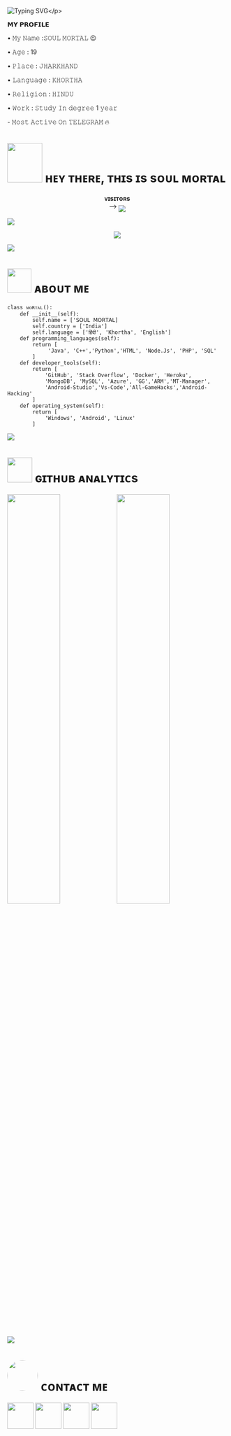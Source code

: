 ![Typing SVG](https://readme-typing-svg.herokuapp.com/?lines=𝗪𝗘𝗟𝗖𝗢𝗠𝗘+𝗧𝗢+𝗦𝗢𝗨𝗟+𝗠𝗢𝗥𝗧𝗔𝗟+𝗚𝗜𝗧𝗛𝗨𝗕!;𝗜+𝗔𝗺+𝗛𝗮𝗰𝗸𝗲𝗿+𝗢𝗳+𝗧𝗚!;𝗜+𝗔𝗺+𝗝𝘂𝘀𝘁+𝗧𝗲𝗹𝗲𝗴𝗿𝗮𝗺+𝗛𝗮𝗰𝗸+𝗠𝗮𝗸𝗲𝗿!)</p>
<p align="center">



<p align="left">
𝗠𝗬 𝗣𝗥𝗢𝗙𝗜𝗟𝗘
<p align="left">
• 𝙼𝚢 𝙽𝚊𝚖𝚎 :𝚂𝙾𝚄𝙻 𝙼𝙾𝚁𝚃𝙰𝙻 😉
<p align="left">
• 𝙰𝚐𝚎 : 19
<p align="left">
• 𝙿𝚕𝚊𝚌𝚎 : 𝙹𝙷𝙰𝚁𝙺𝙷𝙰𝙽𝙳
<p align="left">
• 𝙻𝚊𝚗𝚐𝚞𝚊𝚐𝚎 : 𝙺𝙷𝙾𝚁𝚃𝙷𝙰
<p align="left">
• 𝚁𝚎𝚕𝚒𝚐𝚒𝚘𝚗 : 𝙷𝙸𝙽𝙳𝚄
<p align="left">
• 𝚆𝚘𝚛𝚔 : 𝚂𝚝𝚞𝚍𝚢 𝙸𝚗 𝚍𝚎𝚐𝚛𝚎𝚎 1 𝚢𝚎𝚊𝚛
<p align="left">
- 𝙼𝚘𝚜𝚝 𝙰𝚌𝚝𝚒𝚟𝚎 𝙾𝚗 𝚃𝙴𝙻𝙴𝙶𝚁𝙰𝙼 🔥
<h1> <img src="https://envs.sh/nGd.jpg" height="90px" width="80px"> ʜᴇʏ ᴛʜᴇʀᴇ, ᴛʜɪs ɪs sᴏᴜʟ ᴍᴏʀᴛᴀʟ </h1>
<p align="center">
    <b>ᴠɪsɪᴛᴏʀs</b><br>
 -->    <img align="middle" src="https://profile-counter.glitch.me/MAHTO-ANJALI/count.svg" />
</p>

[<img src="https://github.com/Soulmortal58/Soulmortal58/blob/master/resources/hr.gif"/>](https://github.com/Soulmortal58)

<p align="center">
<img src="https://envs.sh/nIA.jpg">
</p>

[<img src="https://raw.githubusercontent.com/Soulmortal58/Soulmortal58/master/resources/hr.gif"/>](https://github.com/Soulmortal58)

<h1> <img src="https://envs.sh/n5x.jpg" width="55px"> ᴀʙᴏᴜᴛ ᴍᴇ </h1>

```python3
class ᴍᴏʀᴛᴀʟ():
    def __init__(self):
        self.name = ['𝖲𝖮𝖴𝖫 𝖬𝖮𝖱𝖳𝖠𝖫]
        self.country = ['India']
        self.language = ['हिंदी', 'Khortha', 'English']
    def programming_languages(self):
        return [
             'Java', 'C++','Python','HTML', 'Node.Js', 'PHP', 'SQL'
        ]
    def developer_tools(self):
        return [
            'GitHub', 'Stack Overflow', 'Docker', 'Heroku',
            'MongoDB', 'MySQL', 'Azure', 'GG','ARM','MT-Manager',
            'Android-Studio','Vs-Code','All-GameHacks','Android-Hacking'
        ]
    def operating_system(self):
        return [
            'Windows', 'Android', 'Linux'
        ]
 ```

[<img src="https://github.com/Soulmortal58/Soulmortal58/blob/master/resources/hr.gif"/>](https://github.com/Soulmortal58)

<h1> <img src="https://envs.sh/n54.jpg" width="57px"> ɢɪᴛʜᴜʙ ᴀɴᴀʟʏᴛɪᴄs </h1>

[<img src="https://github-readme-stats.vercel.app/api?username=Soulmortal58&count_private=true&show_icons=true&theme=chartreuse-dark&custom_title=What%27s+the+craic?&include_all_commits=true&hide_border=true&bg_color=000000" width="49%">](https://github.com/Soulmortal58)  [<img src="https://github-readme-streak-stats.herokuapp.com/?user=Soulmortal58&theme=chartreuse-dark&hide_border=True&bg_color=000000" width="49%">](https://github.com/Soulmortal58)

[<img src="https://github.com/Soulmortal58/Soulmortal58/blob/master/resources/hr.gif"/>](https://github.com/https://github.com/Soulmortal58)

<h1> <img src="https://envs.sh/nGD.jpg" width="70px" style="border-radius: 50%"> ᴄᴏɴᴛᴀᴄᴛ ᴍᴇ </h1>

[<img src="https://envs.sh/nGt.jpg" width="60px">](https://t.me/Soulmortal58) [<img src="https://raw.githubusercontent.com/Soulmortal58/Soulmortal58/master/resources/github_icon.png" width="60px">](https://github.com/Soulmortal58) [<img src="https://raw.githubusercontent.com/Soulmortal58/Soulmortal58/master/resources/youtube_icon.png" width="60px">](https://youtube.com/@Soulmortal58) [<img src="https://envs.sh/nGu.jpg" width="60px">](https://instagram.com/@Soulmortal58)

